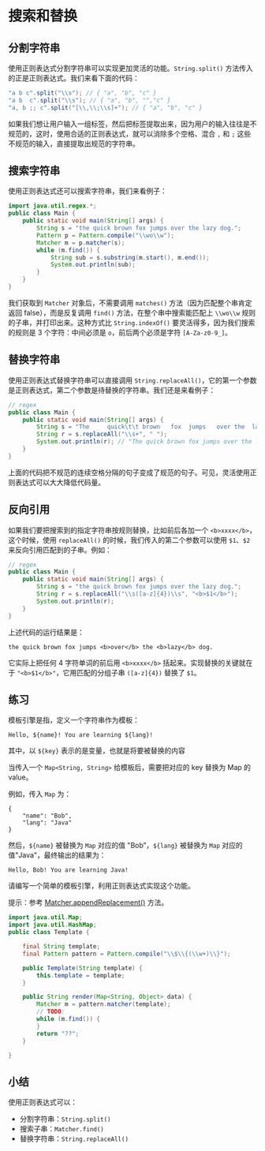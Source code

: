 # **搜索和替换**

## 分割字符串

使用正则表达式分割字符串可以实现更加灵活的功能。`String.split()` 方法传入的正是正则表达式。我们来看下面的代码：

```java
"a b c".split("\\s"); // { "a", "b", "c" }
"a b  c".split("\\s"); // { "a", "b", "","c" }
"a, b ;; c".split("[\\,\\;\\s]+"); // { "a", "b", "c" }
```

如果我们想让用户输入一组标签，然后把标签提取出来，因为用户的输入往往是不规范的，这时，使用合适的正则表达式，就可以消除多个空格、混合 `,` 和 `;` 这些不规范的输入，直接提取出规范的字符串。

## 搜索字符串

使用正则表达式还可以搜索字符串，我们来看例子：

```java
import java.util.regex.*;
public class Main {
    public static void main(String[] args) {
        String s = "the quick brown fox jumps over the lazy dog.";
        Pattern p = Pattern.compile("\\wo\\w");
        Matcher m = p.matcher(s);
        while (m.find()) {
            String sub = s.substring(m.start(), m.end());
            System.out.println(sub);
        }
    }
}
```


我们获取到 `Matcher` 对象后，不需要调用 `matches()` 方法（因为匹配整个串肯定返回 false），而是反复调用 `find()` 方法，在整个串中搜索能匹配上 `\\wo\\w` 规则的子串，并打印出来。这种方式比 `String.indexOf()` 要灵活得多，因为我们搜索的规则是 3 个字符：中间必须是 `o`，前后两个必须是字符 `[A-Za-z0-9_]`。

## 替换字符串

使用正则表达式替换字符串可以直接调用 `String.replaceAll()`，它的第一个参数是正则表达式，第二个参数是待替换的字符串。我们还是来看例子：

```java
// regex
public class Main {
    public static void main(String[] args) {
        String s = "The     quick\t\t brown   fox  jumps   over the  lazy dog.";
        String r = s.replaceAll("\\s+", " ");
        System.out.println(r); // "The quick brown fox jumps over the lazy dog."
    }
}

```


上面的代码把不规范的连续空格分隔的句子变成了规范的句子。可见，灵活使用正则表达式可以大大降低代码量。

## 反向引用

如果我们要把搜索到的指定字符串按规则替换，比如前后各加一个 `<b>xxxx</b>`，这个时候，使用 `replaceAll()` 的时候，我们传入的第二个参数可以使用 `$1`、`$2` 来反向引用匹配到的子串。例如：

```java
// regex
public class Main {
    public static void main(String[] args) {
        String s = "the quick brown fox jumps over the lazy dog.";
        String r = s.replaceAll("\\s([a-z]{4})\\s", "<b>$1</b>");
        System.out.println(r);
    }
}
```


上述代码的运行结果是：

```
the quick brown fox jumps <b>over</b> the <b>lazy</b> dog.
```

它实际上把任何 4 字符单词的前后用 `<b>xxxx</b>` 括起来。实现替换的关键就在于 `"<b>$1</b>"`，它用匹配的分组子串 `([a-z]{4})` 替换了 `$1`。

## 练习

模板引擎是指，定义一个字符串作为模板：

```
Hello, ${name}! You are learning ${lang}!
```

其中，以 `${key}` 表示的是变量，也就是将要被替换的内容

当传入一个 `Map<String, String>` 给模板后，需要把对应的 key 替换为 Map 的 value。

例如，传入 `Map` 为：

```
{
    "name": "Bob",
    "lang": "Java"
}
```

然后，`${name}` 被替换为 `Map` 对应的值 "Bob”，`${lang}` 被替换为 `Map` 对应的值"Java"，最终输出的结果为：

```
Hello, Bob! You are learning Java!
```

请编写一个简单的模板引擎，利用正则表达式实现这个功能。

提示：参考 [Matcher.appendReplacement()](https://docs.oracle.com/en/java/javase/13/docs/api/java.base/java/util/regex/Matcher.html#appendReplacement(java.lang.StringBuilder,java.lang.String)) 方法。


```java
import java.util.Map;
import java.util.HashMap;
public class Template {

	final String template;
	final Pattern pattern = Pattern.compile("\\$\\{(\\w+)\\}");

	public Template(String template) {
		this.template = template;
	}

	public String render(Map<String, Object> data) {
		Matcher m = pattern.matcher(template);
		// TODO:
		while (m.find()) {
		}
		return "??";
	}

}
```


## 小结

使用正则表达式可以：

- 分割字符串：`String.split()`
- 搜索子串：`Matcher.find()`
- 替换字符串：`String.replaceAll()`



